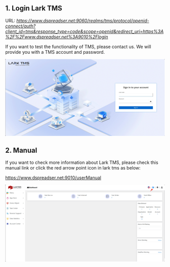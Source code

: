 ## 1. Login Lark TMS

URL: *https://www.dspreadser.net:9060/realms/tms/protocol/openid-connect/auth?client_id=tms&response_type=code&scope=openid&redirect_uri=https%3A%2F%2Fwww.dspreadser.net%3A9010%2Flogin*

If you want to test the functionality of TMS, please contact us. We will provide you with a TMS account and password.

![lark1](./_images/lark1.png)

## 2. Manual

If you want to check more information about Lark TMS, please check this manual link or click the red arrow point icon in lark tms as below:

https://www.dspreadser.net:9010/userManual

![lark-manual](./_images/lark-manual.png)
